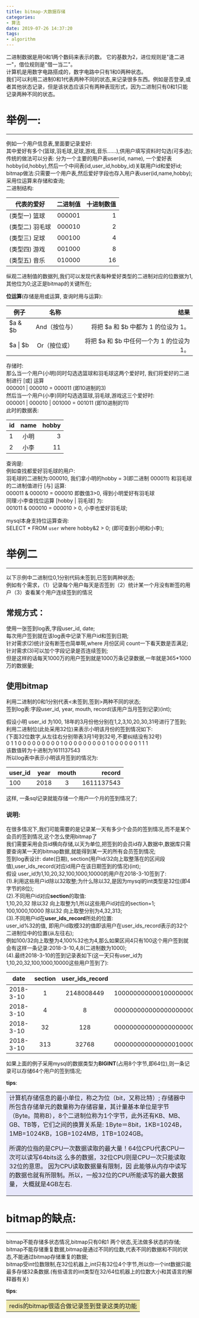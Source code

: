 ```yaml
---
title: bitmap-大数据存储
categories:
- 算法
date: 2019-07-26 14:37:20
tags:
- algorithm
---
```

二进制数据是用0和1两个数码来表示的数。 它的基数为2，进位规则是"逢二进一"，借位规则是"借一当二"。  
计算机是用数字电路搭成的，数字电路中只有1和0两种状态。     
我们可以利用二进制0和1代表两种不同的状态,来记录很多东西。例如是否登录,或者其他状态记录，但是该状态应该只有两种表现形式，因为二进制只有0和1只能记录两种不同的状态。

# 举例一:
- - -
例如一个用户信息表,里面要记录爱好:   
其中爱好有多个(篮球,羽毛球,足球,游戏,音乐......),供用户填写资料时勾选(可多选);   
传统的做法可以分表: 分为一个主要的用户表user(id, name), 一个爱好表hobby(id,hobby),然后一个中间表(id,user_id,hobby_id)关联用户id和爱好id;   
bitmap做法:只需要一个用户表,然后爱好字段也存入用户表user(id,name,hobby);采用位运算来存储和查询;   
二进制结构:   

代表的爱好  |	二进制值  |	十进制数值 
---      |:--:       |---:
(类型一) 篮球      |	000001  |   1   
(类型二) 羽毛球    |000010   | 2
(类型三) 足球      |000100	| 4
(类型四) 游戏      |001000	| 8
(类型五) 音乐      |010000	| 16

纵观二进制值的数据列,我们可以发现代表每种爱好类型的二进制对应的位数据为1,其他位为0;这正是bitmap的关键所在;   

**位运算**(存储是用或运算, 查询时用与运算):   

 例子 |	名称  |	结果 
---      |:--:       |---:
$a & $b	 | And（按位与）|	将把 $a 和 $b 中都为 1 的位设为 1。
$a \| $b |	Or（按位或）|	将把 $a 和 $b 中任何一个为 1 的位设为 1。

存储时:   
那么当一个用户(小明)同时勾选选篮球和羽毛球这两个爱好时, 我们将爱好的二进制进行 [或] 运算   
000001 |  000010  =  000011 (即10进制的3)   
然后当一个用户(小李)同时勾选选篮球,羽毛球,游戏这三个爱好时:   
000001 |  000010 | 001000 =  001011 (即10进制的11)   
此时的数据表:   

id	| name	| hobby
---      |:--:    |---:
1	| 小明	| 3
2	| 小李	| 11

查询是:   
例如查找都爱好羽毛球的用户:   
羽毛球的二进制为:000010, 我们拿小明的hobby = 3(即二进制 000011) 和羽毛球的二进制值进行 [与] 运算:   
000011 & 000010 = 000010 即数值3>0, 得到小明爱好有羽毛球   
同理:小李查找位运算 [hobby | 羽毛球] 为:     
001011 & 000010 = 000010  > 0, 小李也爱好羽毛球;   

mysql本身支持位运算查询:   
SELECT * FROM `user` where  hobby&2 > 0; (即可查到小明和小李);   

# 举例二 
- - -
以下示例中二进制位0,1分别代码未签到,已签到两种状态;      
例如有个需求，（1）记录每个用户每天是否签到（2）统计某一个月没有断签的用户（3）查看某个用户连续签到的情况        
## 常规方式： 
使用一张签到log表,字段user_id, date;     
每次用户签到就在该log表中记录下用户id和签到日期;   
针对需求(2)统计没有断签也简单啊,where 月份区间 count一下看天数是否满足;    
针对需求(3)可以加个字段记录是否连续签到;       
但是这样的话每天1000万的用户签到就是1000万条记录数据,一年就是365*1000万的数据量;      

## 使用bitmap
利用二进制的0和1分别代表<未签到,签到>两种不同的状态;       
签到log表:字段user_id, year, mouth, record(该用户当月签到记录)(int);         

假设小明 user_id 为100, 18年的3月份他分别在1,2,3,10,20,30,31号进行了签到;         
利用二进制位(此处采用32位)来表示小明该月份的签到情况如下:        
(下面32位数字,从左往右分别带表3月1号到32号,不要纠结没有32号)        
 0 1 1 0 0 0 0 0 0 0 0 0 1 0 0 0 0 0 0 0 0 0 1 0 0 0 0 0 0 1 1 1        
该数值转为十进制为1611137543     
所以log表中表示小明该月签到的情况为:           
         
user_id  |	year  |	mouth | record
---      |:--:    |:--:   |---:
100      |	2018  |   3   | 1611137543

这样, 一条sql记录就能存储一个用户一个月的签到情况了;       
     
### 说明:   
在很多情况下,我们可能需要的是记录某一天有多少个会员的签到情况,而不是某个会员的签到情况,这个怎么使用bitmap了      
我们需要采用会员id横向存储,以天为单位,把签到的会员id存入数据中,数据库只需要查询某一天的bitmap数据,就能得到某一天的所有会员签到情况;    
签到log表设计: date(日期), section(用户id/32向上取整落在的区间段值),user_ids_record(对应id用户在该日期签到的情况)(int);     
假设 user_id为1,10,20,32,100,1000,10000的用户在2018-3-10签到了:           
(1).利用这些用户id除以32取整;为什么除以32,是因为mysql的int类型是32位(即4字节的8位);          
(2).不同用户id对应**section**的取值:         
1,10,20,32 除以32 向上取整为1,所以这些用户id对应的section=1;       
100,1000,10000 除以32 向上取整分别为4,32,313;        
(3).不同用户id在**user_ids_record**所处的位置:      
user_id%32的值, 即用户id取模32的值即该用户在user_ids_record表示的32个二进制位中的位置(从左往右);     
例如100/32向上取整为4,100%32也为4,那么如果区间4只有100这个用户签到就会有这样一条记录:2018-3-10,4,8(二进制数为1000);         
(4).最终2018-3-10的签到记录表如下(这一天只有user_id为1,10,20,32,100,1000,10000这些用户签到了):          

date  |	section  |	user_ids_record | 备注的二进制值
---      |:--:    |:--:   |---:
2018-3-10 |	1    |   2148008449   | 10000000000010000000001000000001
2018-3-10 |	4    |   8            | 00000000000000000000000000001000
2018-3-10 |	32   |   128          | 00000000000000000000000010000000
2018-3-10 |	313  |   32768        | 00000000000000001000000000000000

如果上面的例子采用mysql的数据类型为**BIGINT**(占用8个字节,即64位),则一条记录可以存储64个用户的签到情况;

**tips**:

<table><tr><td bgcolor="#E6E6FA">
计算机存储信息的最小单位，称之为位（bit，又称比特）; 
存储器中所包含存储单元的数量称为存储容量，其计量基本单位是字节（Byte。简称B），8个二进制位称为1个字节，此外还有KB、MB、GB、TB等，它们之间的换算关系是:
1Byte＝8bit，1KB=1024B，1MB=1024KB，1GB=1024MB，1TB=1024GB。

所谓的位指的是CPU一次数据读取的最大量！64位CPU代表CPU一次可以读写64bits这
么多的数据，32位CPU则是CPU一次只能读取32位的意思。 因为CPU读取数据量有限制，因
此能够从内存中读写的数据也就有所限制。所以，一般32位的CPU所能读写的最大数据量，
大概就是4GB左右.
</td></tr></table>


# bitmap的缺点:
- - -    
bitmap不能存储多状态情况,bitmap只有0和1 两个状态,无法做多状态的存储;     
bitmap不能存储重复数据,bitmap是通过不同的位数,代表不同的数据和不同的状态,不能通过bitmap存储重复的数据;       
bitmap受int位数限制,在32位机器上,int只有32位4个字节,所以你一个int数据只能最多存储32条数据.(有些语言的int类型在32/64位机器上的位数大小和其语言的解释器有关)        

**tips**:
<table><tr><td bgcolor="#EEE8AA">
redis的bitmap很适合做记录签到登录这类的功能
</td></tr></table>    